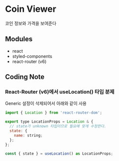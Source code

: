 # Coin Viewer

코인 정보와 가격을 보여준다

## Modules

- react
- styled-components
- react-router (v6)

## Coding Note

### React-Router (v6)에서 useLocation() 타입 분제

Generic 설정이 삭제되어서 아래와 같이 사용

```js
import { Location } from 'react-router-dom';

export type LocationProps = Location & {
  // state가 unknown 타입이므로 필요에 맞게 수정한다.
  state: {
    name: string;
  };
};

const { state } = useLocation() as LocationProps;

```
